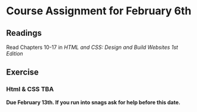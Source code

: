 # Course Assignment for February 6th

## Readings

Read Chapters 10-17 in *HTML and CSS: Design and Build Websites 1st Edition*

## Exercise

### Html & CSS TBA
**Due February 13th. If you run into snags ask for help before this date.**
